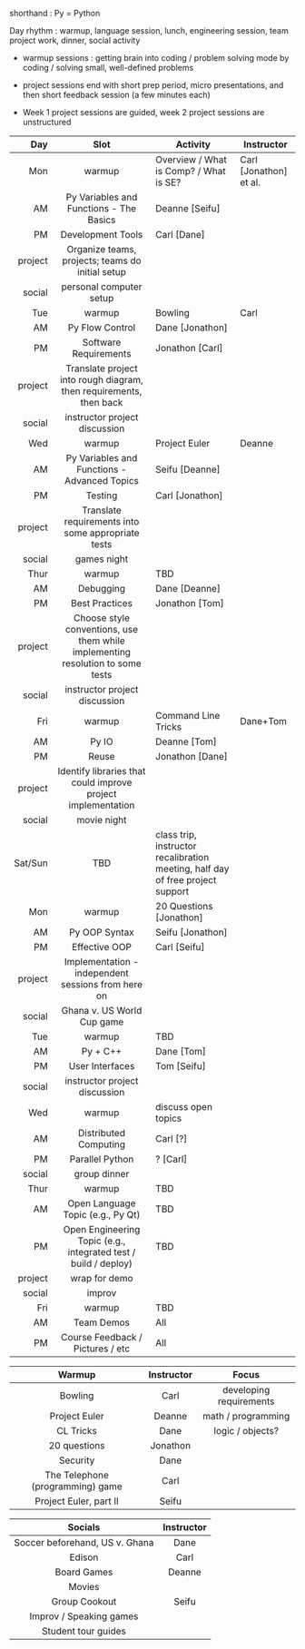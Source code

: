 shorthand : Py = Python

Day rhythm : warmup, language session, lunch, engineering session, team project work, dinner, social activity

- warmup sessions : getting brain into coding / problem solving mode by coding / solving small, well-defined problems

- project sessions end with short prep period, micro presentations, and then short feedback session (a few minutes each)

- Week 1 project sessions are guided, week 2 project sessions are unstructured

Day | Slot | Activity | Instructor
---:|:----:|----------|-----------
Mon | warmup | Overview / What is Comp? / What is SE? | Carl [Jonathon] et al.
 | AM | Py Variables and Functions - The Basics | Deanne [Seifu]
 | PM | Development Tools | Carl [Dane]
 | project | Organize teams, projects; teams do initial setup
 | social | personal computer setup
Tue | warmup | Bowling | Carl
 | AM | Py Flow Control | Dane [Jonathon]
 | PM | Software Requirements | Jonathon [Carl]
 | project | Translate project into rough diagram, then requirements, then back
 | social | instructor project discussion
Wed | warmup | Project Euler | Deanne
 | AM | Py Variables and Functions - Advanced Topics | Seifu [Deanne]
 | PM | Testing | Carl [Jonathon]
 | project | Translate requirements into some appropriate tests
 | social | games night
Thur | warmup | TBD
 | AM | Debugging | Dane [Deanne]
 | PM | Best Practices | Jonathon [Tom]
 | project | Choose style conventions, use them while implementing resolution to some tests
 | social | instructor project discussion
Fri | warmup | Command Line Tricks | Dane+Tom
 | AM | Py IO | Deanne [Tom]
 | PM | Reuse | Jonathon [Dane]
 | project | Identify libraries that could improve project implementation
 | social | movie night
Sat/Sun | TBD | class trip, instructor recalibration meeting, half day of free project support
Mon | warmup | 20 Questions [Jonathon]
 | AM | Py OOP Syntax | Seifu [Jonathon]
 | PM | Effective OOP | Carl [Seifu]
 | project | Implementation - independent sessions from here on
 | social | Ghana v. US World Cup game
Tue | warmup | TBD
 | AM | Py + C++ | Dane [Tom]
 | PM | User Interfaces | Tom [Seifu]
 | social | instructor project discussion
Wed | warmup | discuss open topics
 | AM | Distributed Computing | Carl [?]
 | PM | Parallel Python | ? [Carl]
 | social | group dinner
Thur | warmup | TBD
 | AM | Open Language Topic (e.g., Py Qt) | TBD
 | PM | Open Engineering Topic (e.g., integrated test / build / deploy) | TBD
 | project | wrap for demo
 | social | improv
Fri | warmup | TBD
 | AM | Team Demos | All
 | PM | Course Feedback / Pictures / etc | All


Warmup | Instructor | Focus
:-----:|:----------:|:------:
Bowling | Carl | developing requirements
Project Euler | Deanne | math / programming
CL Tricks | Dane | logic / objects?
20 questions | Jonathon |
Security | Dane |
The Telephone (programming) game | Carl |
Project Euler, part II | Seifu |

Socials | Instructor |
:-----:|:----------:|
Soccer beforehand, US v. Ghana | Dane
Edison | Carl
Board Games | Deanne
Movies |
Group Cookout | Seifu
Improv / Speaking games |
Student tour guides |
